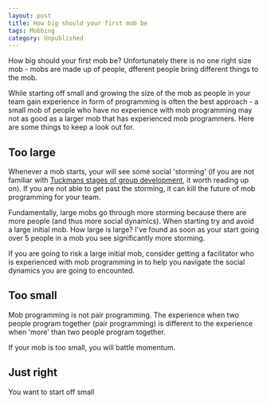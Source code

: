 ```yaml
---
layout: post
title: How big should your first mob be
tags: Mobbing
category: Unpublished
---
```


How big should your first mob be? Unfortunately there is no one right size mob - mobs are made up of people, dfferent people bring different things to the mob. 

While starting off small and growing the size of the mob as people in your team gain experience in form of programming is often the best approach - a small mob of people who have no experience with mob programming may not as good as a larger mob that has experienced mob programmers. Here are some things to keep a look out for.

## Too large 

Whenever a mob starts, your will see some social 'storming' (if you are not familiar with [Tuckmans stages of group development](http://blog.markpearl.co.za/Tuckmans-Model), it worth reading up on). If you are not able to get past the storming, it can kill the future of mob programming for your team.

Fundamentally, large mobs go through more storming because there are more people (and thus more social dynamics). When starting try and avoid a large initial mob. How large is large? I've found as soon as your start going over 5 people in a mob you see significantly more storming.

If you are going to risk a large initial mob, consider getting a facilitator who is experienced with mob programming in to help you navigate the social dynamics you are going to encounted. 

## Too small 

Mob programming is not pair programming. The experience when two people program together (pair programming) is different to the experience when 'more' than two people program together. 


If your mob is too small, you will battle momentum. 
## Just right

You want to start off small
